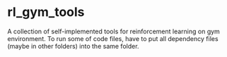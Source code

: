 # rl_gym_tools

A collection of self-implemented tools for reinforcement learning on gym environment.
To run some of code files, have to put all dependency files (maybe in other folders) into the same folder.
